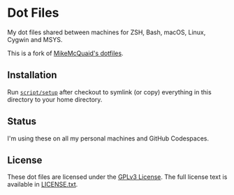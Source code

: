 # Dot Files

My dot files shared between machines for ZSH, Bash, macOS, Linux, Cygwin and MSYS.

This is a fork of [MikeMcQuaid's dotfiles](https://github.com/MikeMcQuaid/dotfiles).

## Installation

Run [`script/setup`](https://github.com/mpeteuil/dotfiles/blob/master/script/setup)
after checkout to symlink (or copy) everything in this directory to your home directory.

## Status

I'm using these on all my personal machines and GitHub Codespaces.

## License

These dot files are licensed under the [GPLv3 License](https://en.wikipedia.org/wiki/GNU_General_Public_License).
The full license text is available in [LICENSE.txt](https://github.com/mpeteuil/dotfiles/blob/master/LICENSE.txt).
